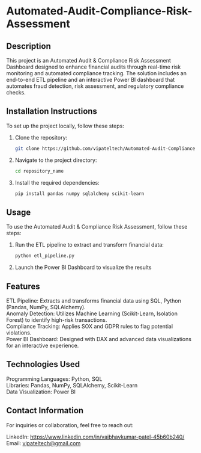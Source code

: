# Automated-Audit-Compliance-Risk-Assessment


## Description
This project is an Automated Audit & Compliance Risk Assessment Dashboard designed to enhance financial audits through real-time risk monitoring and automated compliance tracking. The solution includes an end-to-end ETL pipeline and an interactive Power BI dashboard that automates fraud detection, risk assessment, and regulatory compliance checks.

## Installation Instructions
To set up the project locally, follow these steps:

1. Clone the repository:
   ```bash
   git clone https://github.com/vipateltech/Automated-Audit-Compliance-Risk-Assessment.git

2. Navigate to the project directory:
   ```bash
   cd repository_name

3. Install the required dependencies:
   ```bash
   pip install pandas numpy sqlalchemy scikit-learn


## Usage
To use the Automated Audit & Compliance Risk Assessment, follow these steps:

1. Run the ETL pipeline to extract and transform financial data:
   ```bash
   python etl_pipeline.py
   
2. Launch the Power BI Dashboard to visualize the results



## Features

ETL Pipeline: Extracts and transforms financial data using SQL, Python (Pandas, NumPy, SQLAlchemy).  
Anomaly Detection: Utilizes Machine Learning (Scikit-Learn, Isolation Forest) to identify high-risk transactions.  
Compliance Tracking: Applies SOX and GDPR rules to flag potential violations.  
Power BI Dashboard: Designed with DAX and advanced data visualizations for an interactive experience.  


## Technologies Used

Programming Languages: Python, SQL  
Libraries: Pandas, NumPy, SQLAlchemy, Scikit-Learn  
Data Visualization: Power BI  


## Contact Information

For inquiries or collaboration, feel free to reach out:

LinkedIn: https://www.linkedin.com/in/vaibhavkumar-patel-45b60b240/  
Email: vipateltech@gmail.com
